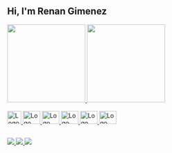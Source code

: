 ## Hi, I'm Renan Gimenez

<div>
  <a href="#"/>
  <img height="180em" src="https://github-readme-status.vercel.app/api?username=renan-gimenez&show_icons=true&theme=react&include_all_commits=true&count_private=true"/>
  <img height="180em" src="https://github-readme-status.vercel.app/api/top-langs/?username=renan-gimenez&layout=compact&langs_count=16&theme=react"/>
</div>

<div>
  <br>
  <img alt="Logo Git" height="30" width="32" src="https://cdn.worldvectorlogo.com/logos/git-icon.svg">
  <img alt="Logo Javascript" height="30" width="40" src="https://cdn.worldvectorlogo.com/logos/logo-javascript.svg">
  <img alt="Logo Typescript" height="30" width="40" src="https://cdn.worldvectorlogo.com/logos/typescript.svg">
  <img alt="Logo ReactJS" height="30" width="40" src="https://cdn.worldvectorlogo.com/logos/react-2.svg">
  <img alt="Logo HTML" height="30" width="40" src="https://cdn.worldvectorlogo.com/logos/html-1.svg">
  <img alt="Logo CSS" height="30" width="40" src="https://cdn.worldvectorlogo.com/logos/css-3.svg">
</div>

##

<div atyle="gap: 100">
  <a href="mailto:renangiimenez@gmail.com" target="_blank">
    <img src="https://img.shields.io/badge/Gmail-D14836?style=for-the-badge&logo=gmail&logoColor=white">
  </a>
  <a href="https://twitter.com/RenanSGimenez" target="_blank">
    <img src="https://img.shields.io/badge/Twitter-1DA1F2?style=for-the-badge&logo=twitter&logoColor=white">
  </a>
  <a href="https://linkedin.com/in/renan-gimenez/" target="_blank">
    <img src="https://img.shields.io/badge/LinkedIn-0077B5?style=for-the-badge&logo=linkedin&logoColor=white" target="_blank">
  </a>
</div>
